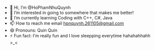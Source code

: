 - 👋 Hi, I’m @HoPhamNhuQuynh
- 👀 I’m interested in going to somewhere that makes me better!
- 🌱 I’m currently learning Coding with C++, C#, Java
- 📫 How to reach me email hpnquynh.261105@gmail.com
- 😄 Pronouns: Quin Quin
- ⚡ Fun fact: I'm really fun and I love sleepping everytime hahahahhahh >_<

<!---
HoPhamNhuQuynh/HoPhamNhuQuynh is a ✨ special ✨ repository because its `README.md` (this file) appears on your GitHub profile.
You can click the Preview link to take a look at your changes.
--->
